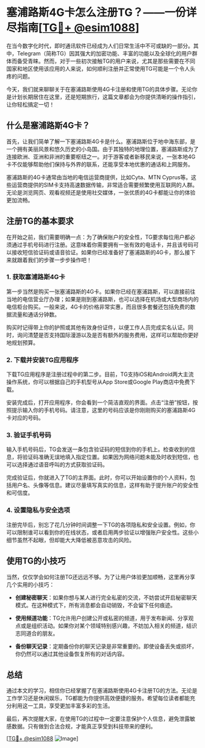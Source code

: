 # 塞浦路斯4G卡怎么注册TG？——一份详尽指南[[TG💪+ @esim1088](https://t.me/s/esim1088)]

在当今数字化时代，即时通讯软件已经成为人们日常生活中不可或缺的一部分。其中，Telegram（简称TG）因其强大的加密功能、丰富的功能以及全球化的用户群体而备受青睐。然而，对于一些初次接触TG的用户来说，尤其是那些需要在不同国家和地区使用该应用的人来说，如何顺利注册并正常使用TG可能是一个令人头疼的问题。

今天，我们就来聊聊关于在塞浦路斯使用4G卡注册和使用TG的具体步骤。无论你是计划长期居住在这里，还是短期旅行，这篇文章都会为你提供清晰的操作指引，让你轻松搞定一切！

## 什么是塞浦路斯4G卡？

首先，让我们简单了解一下塞浦路斯4G卡是什么。塞浦路斯位于地中海东部，是一个拥有美丽风景和悠久历史的小岛国。由于其独特的地理位置，塞浦路斯成为了连接欧洲、亚洲和非洲的重要枢纽之一。对于游客或者新移民来说，一张本地4G卡不仅能够帮助他们保持与外界的联系，还能享受本地优惠的通话和上网服务。

塞浦路斯的4G卡通常由当地的电信运营商提供，比如Cyta、MTN Cyprus等。这些运营商提供的SIM卡支持高速数据传输，非常适合需要频繁使用互联网的人群。无论是浏览网页、观看视频还是使用社交媒体，一张优质的4G卡都能让你的体验更加流畅。

## 注册TG的基本要求

在开始之前，我们需要明确一点：为了确保账户的安全性，TG要求每位用户都必须通过手机号码进行注册。这意味着你需要拥有一张有效的电话卡，并且该号码可以接收短信验证码或语音验证。如果你已经准备好了塞浦路斯的4G卡，那么接下来就跟着我们的步骤一步步操作吧！

### 1. 获取塞浦路斯4G卡

第一步当然是购买一张塞浦路斯的4G卡。如果你已经在塞浦路斯，可以直接前往当地的电信营业厅办理；如果是刚到塞浦路斯，也可以选择在机场或大型商场内的电信柜台购买。一般来说，4G卡的价格非常实惠，而且很多套餐还包括免费的数据流量和通话分钟数。

购买时记得带上你的护照或其他有效身份证件，以便工作人员完成实名认证。同时，询问清楚是否支持国际漫游以及是否有额外的服务费用，这样可以帮助你更好地规划预算。

### 2. 下载并安装TG应用程序

下载TG应用程序是注册过程中的第二步。目前，TG支持iOS和Android两大主流操作系统，你可以根据自己的手机型号从App Store或Google Play商店中免费下载。

安装完成后，打开应用程序，你会看到一个简洁直观的界面。点击“注册”按钮，按照提示输入你的手机号码。请注意，这里的号码应该是你刚刚购买的塞浦路斯4G卡对应的号码。

### 3. 验证手机号码

输入手机号码后，TG会发送一条包含验证码的短信到你的手机上。检查收到的信息，将验证码准确无误地填入指定位置。如果因为网络问题未能及时收到短信，也可以选择通过语音呼叫的方式获取验证码。

完成验证后，你就进入了TG的主界面。此时，你可以开始设置你的个人资料，包括用户名、头像等信息。建议尽量填写真实的信息，这样有助于提升账户的安全性和可信度。

### 4. 设置隐私与安全选项

注册完毕后，别忘了花几分钟时间调整一下TG的各项隐私和安全设置。例如，你可以限制谁可以看到你的在线状态，或者启用两步验证以增强账户安全性。这些小细节虽然不起眼，但却能大大降低被恶意攻击的风险。

## 使用TG的小技巧

当然，仅仅学会如何注册TG还远远不够。为了让用户体验更加顺畅，这里再分享几个实用的小技巧：

- **创建秘密聊天**：如果你想与某人进行完全私密的交流，不妨尝试开启秘密聊天模式。在这种模式下，所有消息都会自动销毁，不会留下任何痕迹。
  
- **使用频道功能**：TG允许用户创建公开或私密的频道，用于发布新闻、分享观点或是组织活动。如果你对某个领域特别感兴趣，不妨加入相关的频道，结识志同道合的朋友。

- **备份聊天记录**：定期备份你的聊天记录是非常重要的。即使设备丢失或损坏，你仍然可以通过其他设备恢复所有的对话内容。

## 总结

通过本文的学习，相信你已经掌握了在塞浦路斯使用4G卡注册TG的方法。无论是工作学习还是休闲娱乐，TG都能为你提供高效便捷的服务。希望每位读者都能充分利用这一工具，享受更加丰富多彩的生活。

最后，再次提醒大家，在使用TG的过程中一定要注意保护个人信息，避免泄露敏感数据。只有做到合法合规，才能真正享受到科技带来的便利。

[[TG💪+ @esim1088](https://t.me/s/esim1088) ![Image](https://i.postimg.cc/4NQfJmqS/Snipaste-2025-05-13-00-14-12.png)]